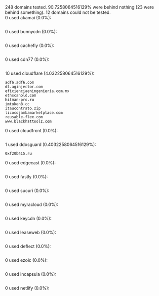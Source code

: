 248 domains tested. 90.7258064516129% were behind nothing (23 were behind something). 12 domains could not be tested.<br>
0 used akamai (0.0%):
```

```

0 used bunnycdn (0.0%):
```

```

0 used cachefly (0.0%):
```

```

0 used cdn77 (0.0%):
```

```

10 used cloudflare (4.032258064516129%):
```
adf6.adf6.com
dl.aginjector.com
eficienciaeningenieria.com.mx
ethscanold.com
hitman-pro.ru
imtoken8.cc
itaucontrato.zip
licocojambamarketplace.com
reusable-flex.com
www.blackhattoolz.com
```

0 used cloudfront (0.0%):
```

```

1 used ddosguard (0.4032258064516129%):
```
0xf20b415.ru
```

0 used edgecast (0.0%):
```

```

0 used fastly (0.0%):
```

```

0 used sucuri (0.0%):
```

```

0 used myracloud (0.0%):
```

```

0 used keycdn (0.0%):
```

```

0 used leaseweb (0.0%):
```

```

0 used deflect (0.0%):
```

```

0 used ezoic (0.0%):
```

```

0 used incapsula (0.0%):
```

```

0 used netlify (0.0%):
```

```
